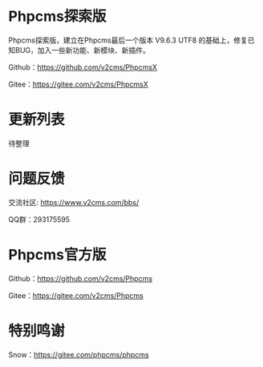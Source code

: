 #  Phpcms探索版

Phpcms探索版，建立在Phpcms最后一个版本 V9.6.3 UTF8 的基础上，修复已知BUG，加入一些新功能、新模块、新插件。

Github：https://github.com/v2cms/PhpcmsX

Gitee：https://gitee.com/v2cms/PhpcmsX

# 更新列表
待整理

# 问题反馈

交流社区: https://www.v2cms.com/bbs/

QQ群：293175595

# Phpcms官方版


Github：https://github.com/v2cms/Phpcms

Gitee：https://gitee.com/v2cms/Phpcms

# 特别鸣谢

Snow：https://gitee.com/phpcms/phpcms